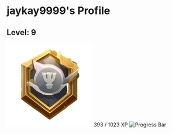 # jaykay9999's Profile
## Level: 9
![Badge](https://raw.githubusercontent.com/jaykay9999/badges/main/lvl9.png) 393 / 1023 XP
![Progress Bar](https://myserver.gitreviewgame.com/dynamic-svg?progress=50&max=100)
<!-- You can add more sections and data as you fetch them from the user's data -->